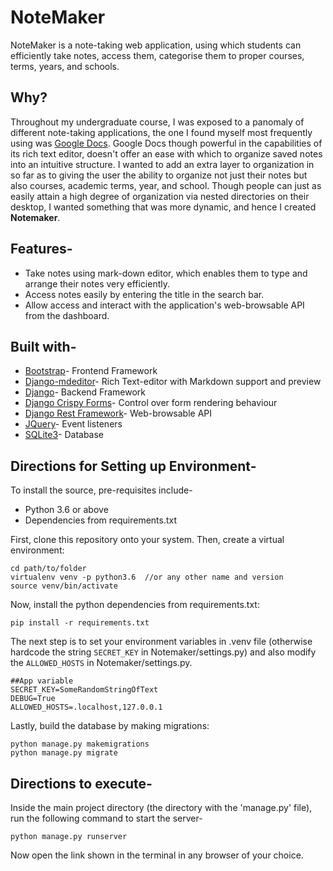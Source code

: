 # NoteMaker

NoteMaker is a note-taking web application, using which students can efficiently take notes, access them, categorise them to proper courses, terms, years, and schools.

## Why?

Throughout my undergraduate course, I was exposed to a panomaly of different note-taking applications, the one I found myself most frequently using was [Google Docs](https://docs.google.com/document/u/0/). Google Docs though powerful in the capabilities of its rich text editor, doesn't offer an ease with which to organize saved notes into an intuitive structure. I wanted to add an extra layer to organization in so far as to giving the user the ability to organize not just their notes but also courses, academic terms, year, and school. Though people can just as easily attain a high degree of organization via nested directories on their desktop, I wanted something that was more dynamic, and hence I created **Notemaker**.

## Features-

- Take notes using mark-down editor, which enables them to type and arrange their notes very efficiently.
- Access notes easily by entering the title in the search bar.
- Allow access and	interact with the application's web-browsable API from the dashboard.

## Built with-

- [Bootstrap](https://getbootstrap.com/)- Frontend Framework
- [Django-mdeditor](https://github.com/pylixm/django-mdeditor)- Rich Text-editor with Markdown support and preview
- [Django](https://www.djangoproject.com/)- Backend Framework
- [Django Crispy Forms](https://django-crispy-forms.readthedocs.io/en/latest/)- Control over form rendering behaviour
- [Django Rest Framework](https://www.django-rest-framework.org/)- Web-browsable API
- [JQuery](https://jquery.com/)- Event listeners
- [SQLite3](https://www.sqlite.org/index.html)- Database

## Directions for Setting up Environment-

To install the source, pre-requisites include-

- Python 3.6 or above
- Dependencies from requirements.txt

First, clone this repository onto your system. Then, create a virtual environment:

```
cd path/to/folder
virtualenv venv -p python3.6  //or any other name and version
source venv/bin/activate
```

Now, install the python dependencies from requirements.txt:
```
pip install -r requirements.txt
```

The next step is to set your environment variables in .venv file (otherwise hardcode the string `SECRET_KEY` in Notemaker/settings.py) and also modify the `ALLOWED_HOSTS` in Notemaker/settings.py.
```
##App variable
SECRET_KEY=SomeRandomStringOfText
DEBUG=True
ALLOWED_HOSTS=.localhost,127.0.0.1
```

Lastly, build the database by making migrations:
```
python manage.py makemigrations
python manage.py migrate
```

## Directions to execute-

Inside the main project directory (the directory with the 'manage.py' file), run the following command to start the server-
```
python manage.py runserver
```

Now open the link shown in the terminal in any browser of your choice.
